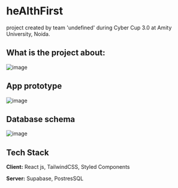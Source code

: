 # heAlthFirst 
project created by team 'undefined' during Cyber Cup 3.0 at Amity University, Noida.
## What is the project about:

![image](https://github.com/Sarlin-7757/hospital-hack/assets/54243183/474056d3-a56a-4ecc-b871-791a1814b631)

## App prototype

![image](https://github.com/Sarlin-7757/hospital-hack/assets/54243183/b710a9f5-7aba-4594-8ee5-f5f232ad47d6)

## Database schema 

![image](https://github.com/Sarlin-7757/hospital-hack/assets/54243183/62ea5dba-3c8b-4b24-baf1-ef7699586e4d)

## Tech Stack

**Client:** React js, TailwindCSS, Styled Components

**Server:** Supabase, PostresSQL

